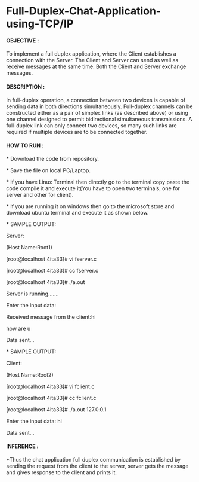 # Full-Duplex-Chat-Application-using-TCP/IP



<h4>OBJECTIVE :</h4>
To implement a full duplex application, where the Client establishes a connection with the
Server. The Client and Server can send as well as receive messages at the same time. Both the Client and
Server exchange messages.


<h4>DESCRIPTION :</h4>
In full-duplex operation, a connection between two devices is capable of sending data in both directions simultaneously. 
Full-duplex channels can be constructed either as a pair of simplex links (as described above) or using one channel designed to permit bidirectional simultaneous transmissions. 
A full-duplex link can only connect two devices, so many such links are required if multiple devices are to be connected together.

<h4>HOW TO RUN :</h4>
<p>* Download the code from repository.</p>
<p>* Save the file on local PC/Laptop.</p>
<p>* If you have Linux Terminal then directly go to the terminal copy paste the code compile it and execute it(You have to open two terminals, one for server and other for client).</p>
<p>* If you are running it on windows then go to the microsoft store and download ubuntu terminal and execute it as shown below.</p>
<p>* SAMPLE OUTPUT:</p>
        <p>Server:</p>
          <p>(Host Name:Root1)</p>
          <p>[root@localhost 4ita33]# vi fserver.c</p>
          <p>[root@localhost 4ita33]# cc fserver.c</p>
          <p>[root@localhost 4ita33]# ./a.out</p>
          <p>Server is running.......</p>
          <p>Enter the input data:</p>
          <p>Received message from the client:hi</p>
          <p>how are u</p>
          <p>Data sent…</p>
<p>* SAMPLE OUTPUT:</p>
        <p>Client:</p>
          <p>(Host Name:Root2)</p>
          <p>[root@localhost 4ita33]# vi fclient.c</p>
          <p>[root@localhost 4ita33]# cc fclient.c</p>
          <p>[root@localhost 4ita33]# ./a.out 127.0.0.1</p>
          <p>Enter the input data: hi</p>
          <p>Data sent…</p>
          
<h4>INFERENCE :</h4> 
<p>*Thus the chat application full duplex communication is established by sending the request from the client to the server, server gets the message and gives response to the client and prints it.</p>
